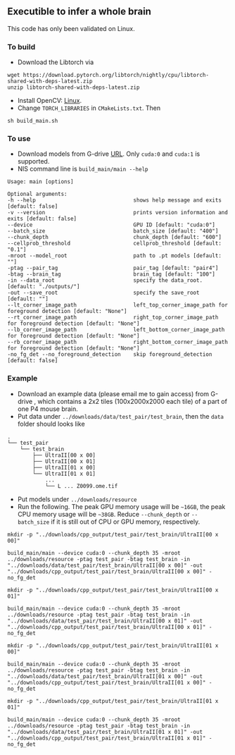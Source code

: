 ## Executible to infer a whole brain

This code has only been validated on Linux.

### To build

 - Download the Libtorch via
```
wget https://download.pytorch.org/libtorch/nightly/cpu/libtorch-shared-with-deps-latest.zip
unzip libtorch-shared-with-deps-latest.zip
```
 - Install OpenCV: [Linux](https://docs.opencv.org/4.x/d7/d9f/tutorial_linux_install.html).
 - Change `TORCH_LIBRARIES` in `CMakeLists.txt`. Then
```
sh build_main.sh
```

### To use

 - Download models from G-drive [URL](https://drive.google.com/drive/folders/12YGRtoW4DHftVyhaGoZMl-xdc02Mj9SB?usp=sharing). Only `cuda:0` and `cuda:1` is supported.
 - NIS command line is `build_main/main --help`
```
Usage: main [options] 

Optional arguments:
-h --help                               shows help message and exits [default: false]
-v --version                            prints version information and exits [default: false]
--device                                GPU ID [default: "cuda:0"]
--batch_size                            batch_size [default: "400"]
--chunk_depth                           chunk_depth [default: "600"]
--cellprob_threshold                    cellprob_threshold [default: "0.1"]
-mroot --model_root                     path to .pt models [default: ""]
-ptag --pair_tag                        pair_tag [default: "pair4"]
-btag --brain_tag                       brain_tag [default: "100"]
-in --data_root                         specify the data_root. [default: "./outputs/"]
-out --save_root                        specify the save_root [default: ""]
--lt_corner_image_path                  left_top_corner_image_path for foreground detection [default: "None"]
--rt_corner_image_path                  right_top_corner_image_path for foreground detection [default: "None"]
--lb_corner_image_path                  left_bottom_corner_image_path for foreground detection [default: "None"]
--rb_corner_image_path                  right_bottom_corner_image_path for foreground detection [default: "None"]
-no_fg_det --no_foreground_detection    skip foreground_detection [default: false]
```

### Example
 - Download an example data (please email me to gain access) from G-drive , which contains a 2x2 tiles (100x2000x2000 each tile) of a part of one P4 mouse brain.
 - Put data under `../downloads/data/test_pair/test_brain`, then the `data` folder should looks like
```
.
└── test_pair
    └── test_brain
        ├── UltraII[00 x 00]
        ├── UltraII[00 x 01]
        ├── UltraII[01 x 00]
        └── UltraII[01 x 01]
            ...
            └── L ... Z0099.ome.tif
```
 - Put models under `../downloads/resource`
 - Run the following. The peak GPU memory usage will be `~16GB`, the peak CPU memory usage will be `~38GB`. Reduce `--chunk_depth` or `--batch_size` if it is still out of CPU or GPU memory, respectively.
```
mkdir -p "../downloads/cpp_output/test_pair/test_brain/UltraII[00 x 00]"

build_main/main --device cuda:0 --chunk_depth 35 -mroot ../downloads/resource -ptag test_pair -btag test_brain -in "../downloads/data/test_pair/test_brain/UltraII[00 x 00]" -out "../downloads/cpp_output/test_pair/test_brain/UltraII[00 x 00]" -no_fg_det

mkdir -p "../downloads/cpp_output/test_pair/test_brain/UltraII[00 x 01]"

build_main/main --device cuda:0 --chunk_depth 35 -mroot ../downloads/resource -ptag test_pair -btag test_brain -in "../downloads/data/test_pair/test_brain/UltraII[00 x 01]" -out "../downloads/cpp_output/test_pair/test_brain/UltraII[00 x 01]" -no_fg_det

mkdir -p "../downloads/cpp_output/test_pair/test_brain/UltraII[01 x 00]"

build_main/main --device cuda:0 --chunk_depth 35 -mroot ../downloads/resource -ptag test_pair -btag test_brain -in "../downloads/data/test_pair/test_brain/UltraII[01 x 00]" -out "../downloads/cpp_output/test_pair/test_brain/UltraII[01 x 00]" -no_fg_det

mkdir -p "../downloads/cpp_output/test_pair/test_brain/UltraII[01 x 01]"

build_main/main --device cuda:0 --chunk_depth 35 -mroot ../downloads/resource -ptag test_pair -btag test_brain -in "../downloads/data/test_pair/test_brain/UltraII[01 x 01]" -out "../downloads/cpp_output/test_pair/test_brain/UltraII[01 x 01]" -no_fg_det
```
